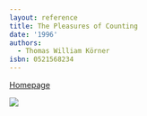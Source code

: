 ```yaml
---
layout: reference
title: The Pleasures of Counting
date: '1996'
authors:
  - Thomas William Körner
isbn: 0521568234
---
```

[Homepage](https://www.dpmms.cam.ac.uk/~twk/my-book.html)

![](/media/books/korner.jpg)

